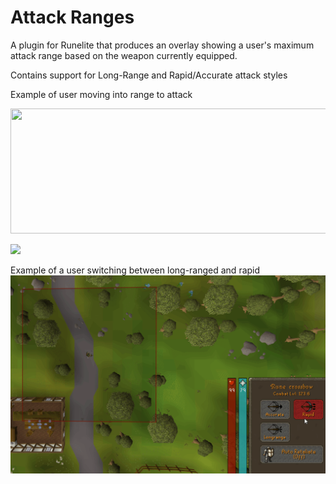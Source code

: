 # Attack Ranges
A plugin for Runelite that produces an overlay showing a user's maximum attack range based on the weapon currently equipped.

Contains support for Long-Range and Rapid/Accurate attack styles

Example of user moving into range to attack
<p align="center">
 <img width="600" height="200" src="range.gif">
</p>

 ![](range.gif)



Example of a user switching between long-ranged and rapid
 ![](style.gif)

